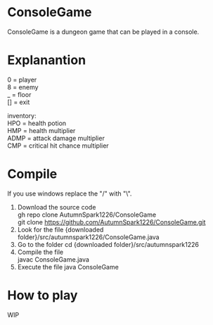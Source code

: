 # ConsoleGame
ConsoleGame is a dungeon game that can be played in a console.
# Explanantion

0  = player  
8  = enemy  
_  = floor  
\[] = exit  

inventory:  
HPO  = health potion  
HMP  = health multiplier  
ADMP = attack damage multiplier  
CMP  = critical hit chance multiplier  
# Compile
If you use windows replace the "/" with "\\".  
1. Download the source code  
    gh repo clone AutumnSpark1226/ConsoleGame  
    git clone https://github.com/AutumnSpark1226/ConsoleGame.git  
2. Look for the file {downloaded folder}/src/autumnspark1226/ConsoleGame.java  
3. Go to the folder
    cd {downloaded folder}/src/autumnspark1226  
4. Compile the file  
    javac ConsoleGame.java  
5. Execute the file
    java ConsoleGame

# How to play
WIP
